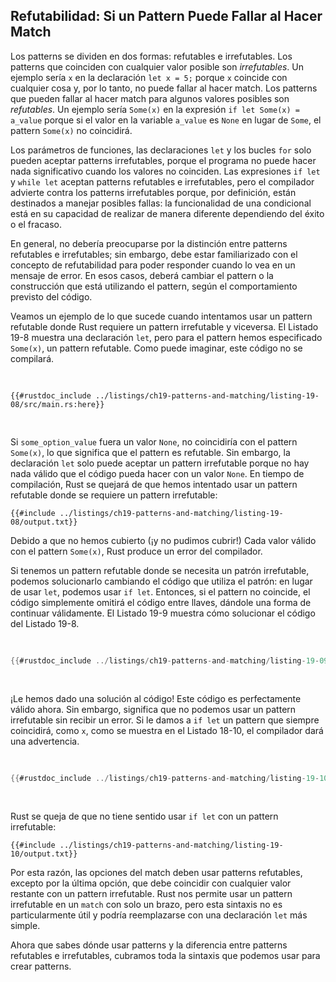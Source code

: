 ## Refutabilidad: Si un Pattern Puede Fallar al Hacer Match

Los patterns se dividen en dos formas: refutables e irrefutables. Los patterns
que coinciden con cualquier valor posible son *irrefutables*. Un ejemplo sería
`x` en la declaración `let x = 5;` porque `x` coincide con cualquier cosa y,
por lo tanto, no puede fallar al hacer match. Los patterns que pueden fallar al
hacer match para algunos valores posibles son *refutables*. Un ejemplo sería
`Some(x)` en la expresión `if let Some(x) = a_value` porque si el valor en la
variable `a_value` es `None` en lugar de `Some`, el pattern `Some(x)` no
coincidirá.

Los parámetros de funciones, las declaraciones `let` y los bucles `for` solo
pueden aceptar patterns irrefutables, porque el programa no puede hacer nada
significativo cuando los valores no coinciden. Las expresiones `if let` y
`while let` aceptan patterns refutables e irrefutables, pero el compilador
advierte contra los patterns irrefutables porque, por definición, están
destinados a manejar posibles fallas: la funcionalidad de una condicional está
en su capacidad de realizar de manera diferente dependiendo del éxito o el
fracaso.

En general, no debería preocuparse por la distinción entre patterns refutables
e irrefutables; sin embargo, debe estar familiarizado con el concepto de
refutabilidad para poder responder cuando lo vea en un mensaje de error. En
esos casos, deberá cambiar el pattern o la construcción que está utilizando el
pattern, según el comportamiento previsto del código.

Veamos un ejemplo de lo que sucede cuando intentamos usar un pattern refutable
donde Rust requiere un pattern irrefutable y viceversa. El Listado 19-8 muestra
una declaración `let`, pero para el pattern hemos especificado `Some(x)`, un
pattern refutable. Como puede imaginar, este código no se compilará.

<Listing number="19-8" caption="Intentando utilizar un pattern refutable con `let`">

```rust,ignore,does_not_compile
{{#rustdoc_include ../listings/ch19-patterns-and-matching/listing-19-08/src/main.rs:here}}
```

</Listing>

Si `some_option_value` fuera un valor `None`, no coincidiría con el pattern
`Some(x)`, lo que significa que el pattern es refutable. Sin embargo, la 
declaración `let` solo puede aceptar un pattern irrefutable porque no hay nada
válido que el código pueda hacer con un valor `None`. En tiempo de compilación,
Rust se quejará de que hemos intentado usar un pattern refutable donde se
requiere un pattern irrefutable:

```console
{{#include ../listings/ch19-patterns-and-matching/listing-19-08/output.txt}}
```

Debido a que no hemos cubierto (¡y no pudimos cubrir!) Cada valor válido con el
pattern `Some(x)`, Rust produce un error del compilador.

Si tenemos un pattern refutable donde se necesita un patrón irrefutable, 
podemos solucionarlo cambiando el código que utiliza el patrón: en lugar de 
usar `let`, podemos usar `if let`. Entonces, si el pattern no coincide, el 
código simplemente omitirá el código entre llaves, dándole una forma de 
continuar válidamente. El Listado 19-9 muestra cómo solucionar el código del 
Listado 19-8.

<Listing number="19-9" caption="Usando `if let` y un bloque con patterns refutables en lugar de `let`">

```rust
{{#rustdoc_include ../listings/ch19-patterns-and-matching/listing-19-09/src/main.rs:here}}
```

</Listing>

¡Le hemos dado una solución al código! Este código es perfectamente válido ahora.
Sin embargo, significa que no podemos usar un pattern irrefutable sin recibir un
error. Si le damos a `if let` un pattern que siempre coincidirá, como `x`, como
se muestra en el Listado 18-10, el compilador dará una advertencia.

<Listing number="19-10" caption="Intentando usar un pattern irrefutable con `if let`">

```rust
{{#rustdoc_include ../listings/ch19-patterns-and-matching/listing-19-10/src/main.rs:here}}
```

</Listing>

Rust se queja de que no tiene sentido usar `if let` con un pattern 
irrefutable:

```console
{{#include ../listings/ch19-patterns-and-matching/listing-19-10/output.txt}}
```

Por esta razón, las opciones del match deben usar patterns refutables, excepto
por la última opción, que debe coincidir con cualquier valor restante con un
pattern irrefutable. Rust nos permite usar un pattern irrefutable en un `match`
con solo un brazo, pero esta sintaxis no es particularmente útil y podría
reemplazarse con una declaración `let` más simple.

Ahora que sabes dónde usar patterns y la diferencia entre patterns refutables e
irrefutables, cubramos toda la sintaxis que podemos usar para crear patterns.
